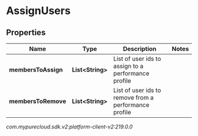 # AssignUsers


## Properties

| Name | Type | Description | Notes |
| ------------ | ------------- | ------------- | ------------- |
| **membersToAssign** | **List&lt;String&gt;** | List of user ids to assign to a performance profile |  |
| **membersToRemove** | **List&lt;String&gt;** | List of user ids to remove from a performance profile |  |




_com.mypurecloud.sdk.v2:platform-client-v2:219.0.0_
